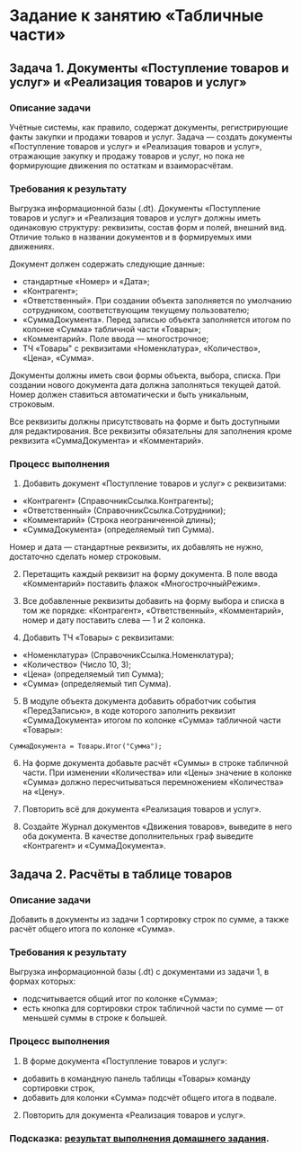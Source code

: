 # Задание к занятию «Табличные части»

## Задача 1. Документы «Поступление товаров и услуг» и «Реализация товаров и услуг»

### Описание задачи

Учётные системы, как правило, содержат документы, регистрирующие факты закупки и продажи товаров и услуг. Задача — создать документы «Поступление товаров и услуг» и «Реализация товаров и услуг», отражающие закупку и продажу товаров и услуг, но пока не формирующие движения по остаткам и взаиморасчётам.

### Требования к результату

Выгрузка информационной базы (.dt). Документы «Поступление товаров и услуг» и «Реализация товаров и услуг» должны иметь одинаковую структуру: реквизиты, состав форм и полей, внешний вид.
Отличие только в названии документов и в формируемых ими движениях.

Документ должен содержать следующие данные:

* стандартные «Номер» и «Дата»;
* «Контрагент»;
* «Ответственный». При создании объекта заполняется по умолчанию сотрудником, соответствующим текущему пользователю;
* «СуммаДокумента». Перед записью объекта заполняется итогом по колонке «Сумма» табличной части «Товары»;
* «Комментарий». Поле ввода — многострочное;
* ТЧ «Товары" с реквизитами «Номенклатура», «Количество», «Цена», «Сумма».

Документы должны иметь свои формы объекта, выбора, списка.
При создании нового документа дата должна заполняться текущей датой.
Номер должен ставиться автоматически и быть уникальным, строковым.

Все реквизиты должны присутствовать на форме и быть доступными для редактирования. Все реквизиты обязательны для заполнения кроме реквизита «СуммаДокумента» и «Комментарий».

### Процесс выполнения

1. Добавить документ «Поступление товаров и услуг» с реквизитами:
  * «Контрагент» (СправочникСсылка.Контрагенты);
  * «Ответственный» (СправочникСсылка.Сотрудники);
  * «Комментарий» (Строка неограниченной длины);
  * «СуммаДокумента» (определяемый тип Сумма).
  
Номер и дата —  стандартные реквизиты, их добавлять не нужно, достаточно сделать номер строковым.
  
2. Перетащить каждый реквизит на форму документа. В поле ввода «Комментарий» поставить флажок «МногострочныйРежим».
  
3. Все добавленные реквизиты добавить на форму выбора и списка в том же порядке: «Контрагент», «Ответственный», «Комментарий», номер и дату поставить слева — 1 и 2 колонка.
  
4. Добавить ТЧ «Товары» с реквизитами:
* «Номенклатура» (СправочникСсылка.Номенклатура);
* «Количество» (Число 10, 3);
* «Цена» (определяемый тип Сумма);
* «Сумма» (определяемый тип Сумма).

5. В модуле объекта документа добавить обработчик события «ПередЗаписью», в коде которого заполнить реквизит «СуммаДокумента» итогом по колонке «Сумма» табличной части «Товары»:
```bsl
СуммаДокумента = Товары.Итог("Сумма");
```
6. На форме документа добавьте расчёт «Суммы» в строке табличной части. При изменении «Количества» или «Цены» значение в колонке «Сумма» должно пересчитываться перемножением «Количества» на «Цену».
  
7. Повторить всё для документа «Реализация товаров и услуг».

8. Создайте Журнал документов «Движения товаров», выведите в него оба документа. В качестве дополнительных граф выведите «Контрагент» и «СуммаДокумента».

## Задача 2. Расчёты в таблице товаров

### Описание задачи

Добавить в документы из задачи 1 сортировку строк по сумме, а также расчёт общего итога по колонке «Сумма».

### Требования к результату

Выгрузка информационной базы (.dt) с документами из задачи 1, в формах которых:

* подсчитывается общий итог по колонке «Сумма»;
* есть кнопка для сортировки строк табличной части по сумме — от меньшей суммы в строке к большей.

### Процесс выполнения

1. В форме документа «Поступление товаров и услуг»:
* добавить в командную панель таблицы «Товары» команду сортировки строк,
* добавить для колонки «Сумма» подсчёт общего итога в подвале.

2. Повторить для документа «Реализация товаров и услуг».

### Подсказка: [результат выполнения домашнего задания](Examples/homework-5-2-example.md).
